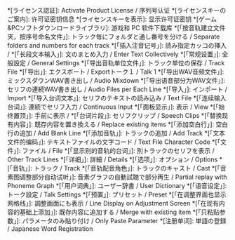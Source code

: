 *[ライセンス認証]: Activate Product License / 序列号认证
*[ライセンスキーのご案内]: 许可证密钥信息
*[ライセンスキーを表示]: 显示许可证密钥
*[ゲーム&PCソフトダウンロードライブラリ]: 游戏和 PC 软件下载库
*[「按音轨建立文件夹，按序号命名文件」]: トラック毎にフォルダと通し番号を分ける / Separate folders and numbers for each track
*[「插入注音记号」]: 読み指定カッコの挿入 /
*[「长段文本输入」]: 文のまとめ入力 / Enter Text Collectively
*[「常规设置」]: 全般設定 / General Settings
*[「导出音轨单位文件」]: トラック単位の保存 / Track File
*[「导出」]: エクスポート / Exportトーク１ / Talk 1
*[「导出WAV音频文件」]: ミックスダウンWAV書き出し / Audio Mixdown
*[「导出语音部分为WAV文件」]: セリフの連続WAV書き出し / Audio Files per Each Line
*[「导入」]: インポート / Import
*[「导入台词文本」]: セリフのテキストの読み込み / Text File
*[「连续输入台词」]: 連続でセリフ入力 / Continuous Input
*[「面板显示」]: 表示 / View
*[「始终置顶」]: 手前に表示 /
*[「台词片段」]: セリフクリップ / Speech Clips
*[「替换现有内容」]: 既存内容を置き換える / Replace existing items
*[「添加空白行」]: 空白行の追加 / Add Blank Line
*[「添加音轨」]: トラックの追加 / Add Track
*[「文本文件的编码」]: テキストファイルの文字コード / Text File Character Code
*[「文件」]: ファイル / File
*[「显示别的音轨的台词」]: 別トラックのセリフを表示 / Other Track Lines
*[「详细」]: 詳細 / Details
*[「选项」]: オプション / Options
*[「音轨」]: トラック / Track
*[「音轨配音角色」]: トラックのキャスト / Cast
*[「音素图调整部分自动试听」]: 音素グラフの自動試聴で部分再生 / Partial replay with Phoneme Graph
*[「用户词典」]: ユーザー辞書 / User Dictionary
*[「语音设定」]: トーク設定 / Talk Settings
*[「预置」]: プリセット / Preset
*[「在调整界面也显示网格线」]: 調整画面にも表示 / Line Display on Adjustment Screen
*[「在现有内容的基础上添加」]: 既存内容に追加する / Merge with existing item
*[「只粘贴参数」]: パラメータのみ貼り付け / Only Paste Parameter
*[注册单词]: 単語の登録 / Japanese Word Registration
